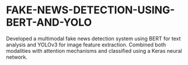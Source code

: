 # FAKE-NEWS-DETECTION-USING-BERT-AND-YOLO
Developed a multimodal fake news detection system using BERT for text analysis and YOLOv3 for image feature extraction. Combined both modalities with attention mechanisms and classified using a Keras neural network.
